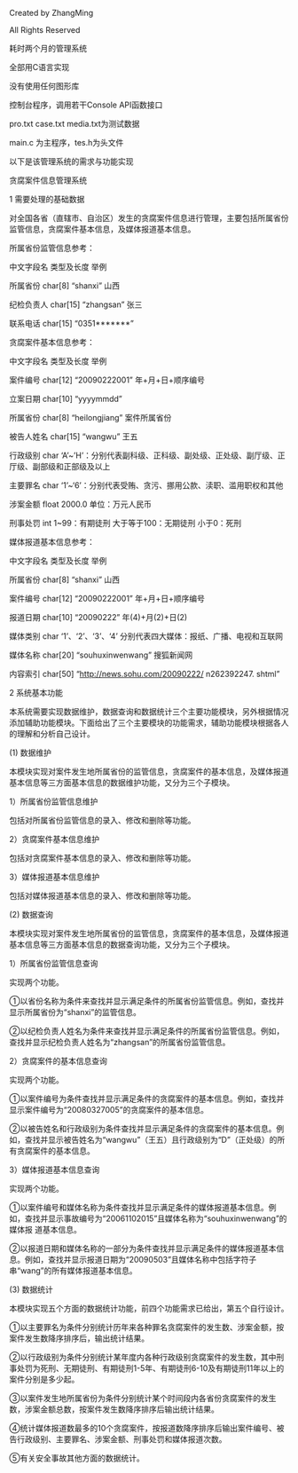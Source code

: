 
Created by ZhangMing

All Rights Reserved

耗时两个月的管理系统

全部用C语言实现

没有使用任何图形库

控制台程序，调用若干Console API函数接口

pro.txt     case.txt      media.txt为测试数据

main.c  为主程序，tes.h为头文件


以下是该管理系统的需求与功能实现




贪腐案件信息管理系统

1 需要处理的基础数据

对全国各省（直辖市、自治区）发生的贪腐案件信息进行管理，主要包括所属省份监管信息，贪腐案件基本信息，及媒体报道基本信息。

所属省份监管信息参考：

中文字段名	类型及长度	举例

所属省份	char[8]	“shanxi”    山西

纪检负责人	char[15]	“zhangsan”  张三

联系电话	char[15]	“0351*******”


贪腐案件基本信息参考：

中文字段名	类型及长度	               举例

案件编号	char[12]	“20090222001”  年+月+日+顺序编号

立案日期	char[10]	“yyyymmdd”

所属省份	char[8]	         “heilongjiang”   案件所属省份

被告人姓名	char[15]	“wangwu”      王五

行政级别	char	          ‘A’~’H’：分别代表副科级、正科级、副处级、正处级、副厅级、正厅级、副部级和正部级及以上

主要罪名	char	      ‘1’~‘6’：分别代表受贿、贪污、挪用公款、渎职、滥用职权和其他

涉案金额	float	              2000.0      单位：万元人民币

刑事处罚	int	          1~99：有期徒刑  大于等于100：无期徒刑  小于0：死刑



媒体报道基本信息参考：

中文字段名	类型及长度	举例

所属省份	char[8]	“shanxi”    山西

案件编号	char[12]	“20090222001”  年+月+日+顺序编号

报道日期	char[10]	“20090222”     年(4)+月(2)+日(2)

媒体类别	char		‘1’、‘2’、‘3’、‘4’   分别代表四大媒体：报纸、广播、电视和互联网

媒体名称	char[20]	“souhuxinwenwang”    搜狐新闻网

内容索引	char[50]	“http://news.sohu.com/20090222/ n262392247. shtml”



2 系统基本功能

本系统需要实现数据维护，数据查询和数据统计三个主要功能模块，另外根据情况添加辅助功能模块。下面给出了三个主要模块的功能需求，辅助功能模块根据各人的理解和分析自己设计。

(1) 数据维护

本模块实现对案件发生地所属省份的监管信息，贪腐案件的基本信息，及媒体报道基本信息等三方面基本信息的数据维护功能，又分为三个子模块。

1）所属省份监管信息维护

包括对所属省份监管信息的录入、修改和删除等功能。

2）贪腐案件基本信息维护

包括对贪腐案件基本信息的录入、修改和删除等功能。

3）媒体报道基本信息维护

包括对媒体报道基本信息的录入、修改和删除等功能。


(2) 数据查询

本模块实现对案件发生地所属省份的监管信息，贪腐案件的基本信息，及媒体报道基本信息等三方面基本信息的数据查询功能，又分为三个子模块。

1）所属省份监管信息查询

实现两个功能。

①以省份名称为条件来查找并显示满足条件的所属省份监管信息。例如，查找并显示所属省份为“shanxi”的监管信息。

②以纪检负责人姓名为条件来查找并显示满足条件的所属省份监管信息。例如，查找并显示纪检负责人姓名为“zhangsan”的所属省份监管信息。


2）贪腐案件的基本信息查询

实现两个功能。

①以案件编号为条件查找并显示满足条件的贪腐案件的基本信息。例如，查找并显示案件编号为“20080327005”的贪腐案件的基本信息。

②以被告姓名和行政级别为条件查找并显示满足条件的贪腐案件的基本信息。例如，查找并显示被告姓名为“wangwu”（王五）且行政级别为“D”（正处级）的所有贪腐案件的基本信息。

3）媒体报道基本信息查询

实现两个功能。

①以案件编号和媒体名称为条件查找并显示满足条件的媒体报道基本信息。例如，查找并显示事故编号为“20061102015”且媒体名称为“souhuxinwenwang”的媒体报 道基本信息。

②以报道日期和媒体名称的一部分为条件查找并显示满足条件的媒体报道基本信息。例如，查找并显示报道日期为“20090503”且媒体名称中包括字符子串“wang”的所有媒体报道基本信息。

(3) 数据统计

本模块实现五个方面的数据统计功能，前四个功能需求已给出，第五个自行设计。

①以主要罪名为条件分别统计历年来各种罪名贪腐案件的发生数、涉案金额，按案件发生数降序排序后，输出统计结果。

②以行政级别为条件分别统计某年度内各种行政级别贪腐案件的发生数，其中刑事处罚为死刑、无期徒刑、有期徒刑1-5年、有期徒刑6-10及有期徒刑11年以上的案件分别是多少起。

③以案件发生地所属省份为条件分别统计某个时间段内各省份贪腐案件的发生数，涉案金额总数，按案件发生数降序排序后输出统计结果。

④统计媒体报道数最多的10个贪腐案件，按报道数降序排序后输出案件编号、被告行政级别、主要罪名、涉案金额、刑事处罚和媒体报道次数。

⑤有关安全事故其他方面的数据统计。
